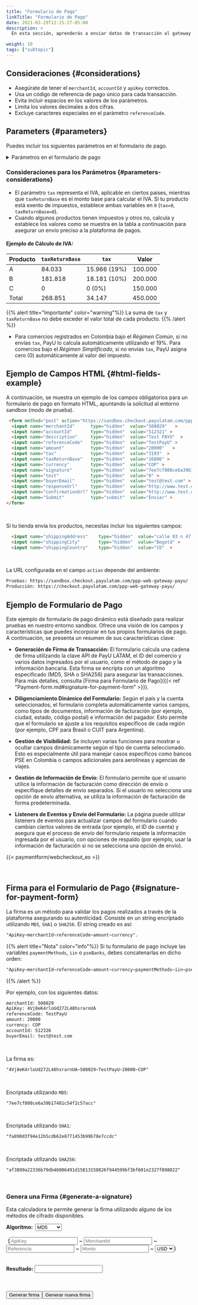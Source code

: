 ```yaml
---
title: "Formulario de Pago"
linkTitle: "Formulario de Pago"
date: 2021-03-29T12:15:27-05:00
description: >
  En esta sección, aprenderás a enviar datos de transacción al gateway de pagos de PayU. Este documento proporciona la información necesaria para crear un formulario HTML con los detalles de la transacción y enviarlo a nuestro sistema mediante el método HTTP POST.

weight: 10
tags: ["subtopic"]
---
```

<script src="https://ajax.aspnetcdn.com/ajax/jquery.validate/1.13.0/jquery.validate.min.js"></script>
<script src="https://ajax.aspnetcdn.com/ajax/jquery.validate/1.13.0/additional-methods.min.js"></script>
<script src="/js/signature-generator/md5.js"></script>
<script src="/js/signature-generator/sha1.js"></script>
<script src="/js/signature-generator/sha256.js"></script>
<script src="/js/signature-generator/signature-generator.js"></script>
<script src="/js/searchcodes.js"></script>

## Consideraciones {#considerations}

* Asegúrate de tener el `merchantId`, `accountId` y `apiKey` correctos.
* Usa un código de referencia de pago único para cada transacción.
* Evita incluir espacios en los valores de los parámetros.
* Limita los valores decimales a dos cifras.
* Excluye caracteres especiales en el parámetro `referenceCode`.

## Parameters {#parameters}

Puedes incluir los siguientes parámetros en el formulario de pago.

<details>
<summary>Parámetros en el formulario de pago</summary>
<label for="table1" class="showMandatory"><input type="checkbox" id="table1" name="table1" value="true" onchange="showMandatory(this)"> Mostrar solo campos obligatorios</label>
<br>
<div class="variables"></div>

| Campo | Tipo | Tamaño | Descripción | Obligatorio |
|-|-|-|-|:-:|
| lng | Alfanumérico | 3 | El idioma para la pasarela de pago. <br>[Ver idiomas soportados]({{< ref "response-codes-and-variables.html#supported-languages" >}}). | No |
| merchantId | Numérico | 12 | El número de ID único asignado a tu tienda en el sistema de PayU. Puedes encontrar este número en el correo electrónico de creación de la cuenta. | Sí |
| accountId | Numérico | 6 | El ID asociado a la cuenta de usuario en cada país. Determina los métodos de pago disponibles para el país correspondiente. | Sí |
| algorithmSignature | Alfanumérico | 255 | El algoritmo de encriptación utilizado para la firma digital (campo `signature`). Las opciones disponibles son: `MD5`, `SHA` o `SHA256`. | No |
| signature | Alfanumérico | 255 | Una firma digital para la transacción. Consulta [Firma para el formulario de pago]({{< ref "payment-form.md#signature-for-payment-form" >}}) para obtener instrucciones. | Sí |
| sourceUrl | Alfanumérico | 255 | La URL de origen donde se encuentra el botón de pago del comerciante. | No |
| responseUrl | Alfanumérico | 255 | La URL para la página de respuesta. | No |
| confirmationUrl | Alfanumérico | 255 | La URL para la página de confirmación. | No |
| expirationDate | Alfanumérico | 19 | La fecha de expiración para los pagos en efectivo en el formato `YYYY-MM-DD HH:mm:ss`. Debe estar dentro del rango permitido para los pagos en efectivo (15 días para Argentina, 7 días para otros). | - |
| paymentMethods | Alfanumérico | 255 | La lista de métodos de pago habilitados para la transacción. <br>Esta lista debe estar separada por comas y sin espacios en blanco, por ejemplo: `VISA,MASTERCARD`.<br> Puedes incluir cuotas usando guiones, por ejemplo: `VISA-1-3,MASTERCARD-3-5-9`. <br>[Consulta los Métodos de pago disponibles para tu país en la columna `paymentMethod parameter`]({{< ref "select-your-payment-method.html" >}}). | No |
| selectedPaymentMethod | Alfanumérico | 255 | Un método de pago preseleccionado cuando el usuario accede al enlace de pago. | No |
| paymentMethodsDescription | Alfanumérico | 255 | Una descripción de los métodos de pago y Bins aceptados para la transacción. | No |
| iin | Alfanumérico | 2048 | Una lista de Bins admitidos durante el proceso de pago, separados por comas. _Solo los comerciantes que validan firmas pueden usar este parámetro._ | No |
| pseBanks | Alfanumérico | 255 | Una lista de códigos de bancos habilitados para pagos a través de PSE. | No |
| partnerId | Alfanumérico | 255 | Un campo opcional para especificar el nombre del socio (por ejemplo, ZOOZ). | No |
| template | Alfanumérico | 255 | La plantilla que se utilizará para la página de pago. | No |
| extra1 | Alfanumérico | 255 | Campo adicional para enviar información extra sobre la compra. | No |
| extra2 | Alfanumérico | 255 | Campo adicional para enviar información extra sobre la compra. | No |
| extra3 | Alfanumérico | 255 | Campo adicional para enviar información extra sobre la compra. | No |
| extra4 | Alfanumérico | 255 | Campo adicional para enviar información extra sobre la compra. | No |
| displayShippingInformation | Numérico | 1 | Establecer en `1` para solicitar información de envío, o `0` para deshabilitarlo. | No |
| additionalDeliveryDays | Numérico | 5 | Días adicionales para la entrega del pedido, que aparecerán en la respuesta de la consulta API como `result.payload.transactions.extraParameters.ADDITIONAL_DELIVERY_DAYS`. | No |
| displayBuyerComments | Numérico | 1 | Establecer en `1` para habilitar los comentarios del comprador, o `0` para deshabilitarlo. Esto aparece en la respuesta de la API como `result.payload.transactions.extraParameters.DISPLAY_BUYER_COMMENTS`. | No |
| buyerCommentsLabel | Alfanumérico | 255 | La etiqueta para los comentarios del comprador, que aparece en la respuesta de la API como `result.payload.transactions.extraParameters.BUYER_COMMENTS_LABEL`. | No |
| isCashOnDeliveryApply | Numérico | 1 | Establecer en `1` para habilitar el pago contra entrega para la transacción, o `0` para deshabilitarlo. | No |
| test | Numérico | 1 | Indica si la transacción está en modo de prueba (`1`) o modo de producción (`0`). | No |
| description | Alfanumérico | 255 | Una descripción de la venta. | Sí |
| referenceCode | Alfanumérico | 255 | Una referencia única para la venta o el pedido. Debe ser única para cada transacción enviada al sistema, normalmente utilizada para el seguimiento de las solicitudes. | Sí |
| amount | Numérico | 10 | El importe total de la transacción, que puede incluir dos dígitos decimales. Ej. 10000.00 o 10000. | Sí |
| tax | Numérico | 10.2 | El valor del IVA para la transacción. En Colombia, si no se proporciona IVA, el sistema aplica el 19% automáticamente. Si el IVA está exento, establecer en `0`. | Sí |
| taxReturnBase | Numérico | 10.2 | El valor base utilizado para calcular el IVA. Si el producto está exento de IVA, establecer en `0`. | Sí |
| administrativeFee | Numérico | 10.2 | La tarifa administrativa para la transacción. | No |
| taxAdministrativeFee | Numérico | 10.2 | El impuesto aplicado a la tarifa administrativa. | No |
| taxAdministrativeFeeReturnBase | Numérico | 10.2 | El valor base para calcular el impuesto de la tarifa administrativa. | No |
| discount | Numérico | 10.2 | El descuento aplicado a la venta. | No |
| currency | Alfanumérico | 3 | La moneda utilizada para el pago. En Colombia, las conciliaciones se realizan en pesos colombianos a la tasa representativa del día. <br>[Ver monedas aceptadas]({{< ref "response-codes-and-variables.html#accepted-currencies" >}}). | Sí |
| airline | Alfanumérico | 4 | El código de la aerolínea para las transacciones de aerolíneas. | No |
| additionalValue | Numérico | 10.2 | Cualquier valor adicional agregado a la venta. | No |
| payerFullName | Alfanumérico | 50 | El nombre completo del pagador, utilizado para rellenar el formulario de la tarjeta de crédito. | Sí |
| payerEmail | Alfanumérico | 255 | La dirección de correo electrónico del pagador. | Sí |
| payerOfficePhone | Alfanumérico | Máx. 20 | El número de teléfono del lugar de trabajo del pagador. | No |
| payerPhone | Alfanumérico | Máx. 20 | El número de teléfono del pagador. | Sí |
| payerMobilePhone | Alfanumérico | Máx. 20 | El número de teléfono móvil del pagador. | No |
| payerDocumentType | Alfanumérico | 25 | El tipo de documento de identificación utilizado por el pagador. Ejemplos: `CC`, `DNI`. `NIT`, `Pasaporte`. | Sí |
| payerDocument | Alfanumérico | 25 | El número de identificación del pagador, utilizado para rellenar el formulario de la tarjeta de crédito. | Sí |
| billingCountry | Alfanumérico | 2 | El código de país ISO para la dirección de facturación. | No |
| payerState | Alfanumérico | N/A | El estado de facturación del pagador en código ISO 3166 (por ejemplo, SP para São Paulo, AR-C para Buenos Aires). | No |
| billingCity | Alfanumérico | 50 | La ciudad asociada a la dirección de facturación. | No |
| billingAddress | Alfanumérico | 255 | La dirección de facturación para la transacción. | No |
| billingAddress2 | Alfanumérico | 255 | La línea de dirección secundaria para la dirección de facturación del pagador. | No |
| billingAddress3 | Alfanumérico | 255 | La línea de dirección terciaria para la dirección de facturación del pagador. | No |
| zipCode | Alfanumérico | 20 | El código postal para la dirección de facturación o envío. | No |
| buyerFullName | Alfanumérico | 150 | El nombre completo del comprador. | Sí |
| buyerEmail | Alfanumérico | 255 | La dirección de correo electrónico del comprador, utilizada para las notificaciones de la transacción. | Sí |
| buyerDocumentType | Alfanumérico | 25 | El tipo de documento de identificación utilizado por el comprador. Ejemplos: `CC`, `DNI`. `NIT`, `Pasaporte`. | Sí |
| buyerDocument | Alfanumérico | 25 | El número de identificación del comprador. | Sí |
| officeTelephone | Alfanumérico | Máx. 20 | El número de teléfono diurno del comprador. | No |
| telephone | Alfanumérico | Máx. 20 | El número de teléfono de residencia del comprador. | Sí |
| mobilePhone | Alfanumérico | Máx. 20 | El número de teléfono móvil del comprador, utilizado para rellenar el formulario de la tarjeta de crédito y como teléfono de contacto. | No |
| shippingCountry | Alfanumérico | 2 | El código de país ISO para la dirección de envío. <br><sup>*</sup>Obligatorio si la tienda envía el producto. <br>[Ver países de procesamiento]({{< ref "response-codes-and-variables.html#processing-countries" >}}). | Sí* |
| shippingState | Alfanumérico | N/A | El estado de envío del comprador en código ISO 3166 (por ejemplo, SP para São Paulo, AR-C para Buenos Aires). | No |
| shippingCity | Alfanumérico | 50 | La ciudad a la que el comerciante entregará el producto o servicio. <br><sup>*</sup>Obligatorio si la tienda envía el producto. | Sí* |
| shippingAddress | Alfanumérico | 255 | La dirección a la que el comerciante entregará el producto o servicio. <br><sup>*</sup>Obligatorio si la tienda envía el producto. | Sí* |
| shippingAddress2 | Alfanumérico | 255 | La línea de dirección secundaria para la dirección de envío del comprador. | No |
| shippingAddress3 | Alfanumérico | 255 | La línea de dirección terciaria para la dirección de envío del comprador. | No |
| payerShippingPostalCode | Alfanumérico | N/A | El código postal de envío del comprador. | No |

</details>

### Consideraciones para los Parámetros {#parameters-considerations}

* El parámetro `tax` representa el IVA, aplicable en ciertos países, mientras que `taxReturnBase`  es el monto base para calcular el IVA. Si tu producto está exento de impuestos, establece ambas variables en `0`  (`tax=0`, `taxReturnBase=0`).
* Cuando algunos productos tienen impuestos y otros no, calcula y establece los valores como se muestra en la tabla a continuación para asegurar un envío preciso a la plataforma de pagos.

#### Ejemplo de Cálculo de IVA:

| Producto | `taxReturnBase`     | `tax`              | Valor   |
|----------|---------------------|--------------------|---------|
| A        | 84.033              | 15.966 (19%)       | 100.000 |
| B        | 181.818             | 18.181 (10%)       | 200.000 |
| C        | 0                   | 0 (0%)             | 150.000 |
| Total    | 268.851             | 34.147             | 450.000 |

{{% alert title="Importante" color="warning"%}}
La suma de `tax` y `taxReturnBase` no debe exceder el valor total de cada producto.
{{% /alert %}}

* Para comercios registrados en Colombia bajo el _Régimen Común_, si no envías `tax`, PayU lo calcula automáticamente utilizando el 19%. Para comercios bajo el _Régimen Simplificado_, si no envías `tax`, PayU asigna cero (0) automáticamente al valor del impuesto.

## Ejemplo de Campos HTML {#html-fields-example}

A continuación, se muestra un ejemplo de los campos obligatorios para un formulario de pago en formato HTML, apuntando la solicitud al entorno sandbox (modo de prueba).

```HTML
 <form method="post" action="https://sandbox.checkout.payulatam.com/ppp-web-gateway-payu/">
  <input name="merchantId"      type="hidden"  value="508029"   >
  <input name="accountId"       type="hidden"  value="512321" >
  <input name="description"     type="hidden"  value="Test PAYU"  >
  <input name="referenceCode"   type="hidden"  value="TestPayU" >
  <input name="amount"          type="hidden"  value="20000"   >
  <input name="tax"             type="hidden"  value="3193"  >
  <input name="taxReturnBase"   type="hidden"  value="16806" >
  <input name="currency"        type="hidden"  value="COP" >
  <input name="signature"       type="hidden"  value="7ee7cf808ce6a39b17481c54f2c57acc"  >
  <input name="test"            type="hidden"  value="0" >
  <input name="buyerEmail"      type="hidden"  value="test@test.com" >
  <input name="responseUrl"     type="hidden"  value="http://www.test.com/response" >
  <input name="confirmationUrl" type="hidden"  value="http://www.test.com/confirmation" >
  <input name="Submit"          type="submit"  value="Enviar" >
</form>
```
<br>

Si tu tienda envía los productos, necesitas incluir los siguientes campos:

```HTML
  <input name="shippingAddress"    type="hidden"  value="calle 93 n 47 - 65"   >
  <input name="shippingCity"       type="hidden"  value="Bogotá" >
  <input name="shippingCountry"    type="hidden"  value="CO"  >
```
<br>

La URL configurada en el campo `action` depende del ambiente:

```HTML
Pruebas: https://sandbox.checkout.payulatam.com/ppp-web-gateway-payu/
Producción: https://checkout.payulatam.com/ppp-web-gateway-payu/
```

## Ejemplo de Formulario de Pago

Este ejemplo de formulario de pago dinámico está diseñado para realizar pruebas en nuestro entorno sandbox. Ofrece una visión de los campos y características que puedes incorporar en tus propios formularios de pago. A continuación, se presenta un resumen de sus características clave:

* **Generación de Firma de Transacción:** El formulario calcula una cadena de firma utilizando la clave API de PayU LATAM, el ID del comercio y varios datos ingresados por el usuario, como el método de pago y la información bancaria. Esta firma se encripta con un algoritmo especificado (MD5, SHA o SHA256) para asegurar las transacciones. Para más detalles, consulta [Firma para Formulario de Pago]({{< ref "Payment-form.md#signature-for-payment-form" >}}).

* **Diligenciamiento Dinámico del Formulario:** Según el país y la cuenta seleccionados, el formulario completa automáticamente varios campos, como tipos de documentos, información de facturación (por ejemplo, ciudad, estado, código postal) e información del pagador. Esto permite que el formulario se ajuste a los requisitos específicos de cada región (por ejemplo, CPF para Brasil o CUIT para Argentina).

* **Gestión de Visibilidad:** Se incluyen varias funciones para mostrar u ocultar campos dinámicamente según el tipo de cuenta seleccionado. Esto es especialmente útil para manejar casos específicos como bancos PSE en Colombia o campos adicionales para aerolíneas y agencias de viajes.

* **Gestión de Información de Envío:** El formulario permite que el usuario utilice la información de facturación como dirección de envío o especifique detalles de envío separados. Si el usuario no selecciona una opción de envío alternativa, se utiliza la información de facturación de forma predeterminada.

* **Listeners de Eventos y Envío del Formulario:** La página puede utilizar listeners de eventos para actualizar campos del formulario cuando cambian ciertos valores de entrada (por ejemplo, el ID de cuenta) y asegura que el proceso de envío del formulario respete la información ingresada por el usuario, con opciones de respaldo (por ejemplo, usar la información de facturación si no se selecciona una opción de envío).

<div>
{{< paymentform/webcheckout_es >}}
</div>

<br>
<br>

## Firma para el Formulario de Pago {#signature-for-payment-form}

La firma es un método para validar los pagos realizados a través de la plataforma asegurando su autenticidad. Consiste en un string encriptado utilizando  `MD5`, `SHA1` o `SHA256`. El string creado es así:

```HTML
"ApiKey~merchantId~referenceCode~amount~currency".
```

{{% alert title="Nota" color="info"%}}
Si tu formulario de pago incluye las variables `paymentMethods`, `iin` o `pseBanks`, debes concatenarlas en dicho orden:

```HTML
"ApiKey~merchantId~referenceCode~amount~currency~paymentMethods~iin~pseBanks"
```
{{% /alert %}}

Por ejemplo, con los siguientes datos:

```HTML
merchantId: 508029
ApiKey: 4Vj8eK4rloUd272L48hsrarnUA
referenceCode: TestPayU
amount: 20000
currency: COP
accountId: 512326
buyerEmail: test@test.com
```
<br>

La firma es:

```HTML
"4Vj8eK4rloUd272L48hsrarnUA~508029~TestPayU~20000~COP"
```
<br>

Encriptada utilizando `MD5`:

```HTML
"7ee7cf808ce6a39b17481c54f2c57acc"
```
<br>

Encriptada utilizando `SHA1`:

```HTML
"fa890d3f94e12b5cdb62e8771453b99b78e7ccdc"
```
<br>

Encriptada utilizando `SHA256`:

```HTML
"af3899a22336b79db46006491d15813158826f944599bf3bf601e2327f898022"
```

<br>

### Genera una Firma {#generate-a-signature}

Esta calculadora te permite generar la firma utilizando alguno de los métodos de cifrado disponibles.

<!-- Generador de firmas pagina de respuesta -->
<div id="blue-box">
<span class="grey-text-13">
<div id = "div_generador" >

<form method="POST" id="signature_form" >
    <table>
        <span class="blue-text-13"><b>Algoritmo: &nbsp;</b></span>
        <select id = "signature_algorithm" class="calc_selector form_control">
            <option  value="md5">MD5</option>
            <option  value="sha1">SHA1</option>
            <option  value="sha256">SHA256</option>
        </select>
        <br>
        <br>
        <span class="calc_text">&nbsp;(</span>
        <input class="form_control" type="text"  id ="signature_apikey" name = "signature_apikey" placeholder="ApiKey" maxlength="26"> ~
        <input class="form_control number" type="text"  id ="signature_merchanId" name = "signature_merchanId" placeholder="MerchantId" maxlength="7"> ~
        <input class="form_control" type="text"  id ="signature_referenceCode" name = "signature_referenceCode" placeholder="Referencia" maxlength="255"> ~
        <input class="form_control  number" type="text" id ="signature_amount" name = "signature_amount" placeholder="Monto" maxlength="14"> ~
        <select id = "signature_currency" class="calc_selector form_control" >
            <option  value="USD">USD</option>
            <option  value="COP">COP</option>
            <option  value="MXN">MXN</option>
            <option  value="ARS">ARS</option>
            <option  value="PEN">PEN</option>
            <option  value="BRL">BRL</option>
            <option  value="CLP">CLP</option>
        </select>
        <span class="calc_text">)</span>
        <br>
        <br>
        <br>
        <span class="blue-text-13"><b>Resultado:&nbsp;</b></span><input class="form_control" id ="signature_generated" name = "signature_generated" value = ""  readonly />
    </table>
    <br>
    <table width="50%"  border="0" cellspacing="2" cellpadding="2">
        <input type="button" name="signature_generate" id="signature_generate" value="Generar firma" >
        <input type="button" name="signature_generate_again" id="signature_generate_again" value="Generar nueva firma" >
    </table>
</form>
</div>
</span>
</div>
<!-- Fin del generador de firmas pagina de respuesta-->
